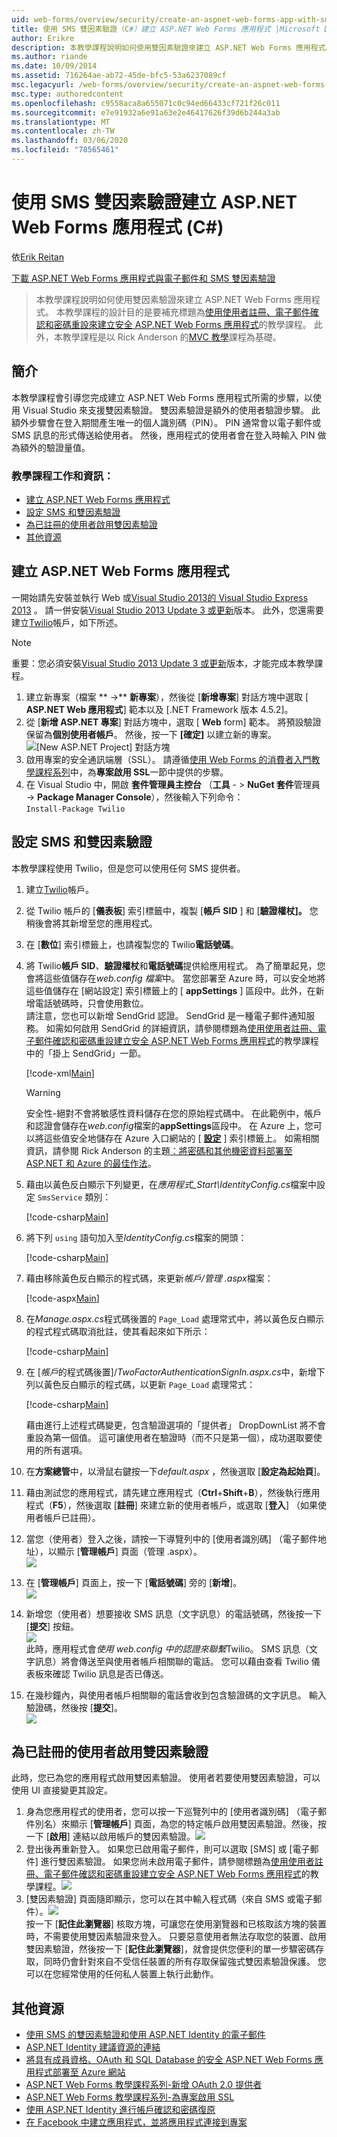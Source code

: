 ```yaml
---
uid: web-forms/overview/security/create-an-aspnet-web-forms-app-with-sms-two-factor-authentication
title: 使用 SMS 雙因素驗證（C#）建立 ASP.NET Web Forms 應用程式 |Microsoft Docs
author: Erikre
description: 本教學課程說明如何使用雙因素驗證來建立 ASP.NET Web Forms 應用程式。 本教學課程的設計目的是要補充標題為 [Cr ...] 的教學課程。
ms.author: riande
ms.date: 10/09/2014
ms.assetid: 716264ae-ab72-45de-bfc5-53a6237089cf
msc.legacyurl: /web-forms/overview/security/create-an-aspnet-web-forms-app-with-sms-two-factor-authentication
msc.type: authoredcontent
ms.openlocfilehash: c9558aca8a655071c0c94ed66433cf721f26c011
ms.sourcegitcommit: e7e91932a6e91a63e2e46417626f39d6b244a3ab
ms.translationtype: MT
ms.contentlocale: zh-TW
ms.lasthandoff: 03/06/2020
ms.locfileid: "78565461"
---
```

# <a name="create-an-aspnet-web-forms-app-with-sms-two-factor-authentication-c"></a>使用 SMS 雙因素驗證建立 ASP.NET Web Forms 應用程式 (C#)

依[Erik Reitan](https://github.com/Erikre)

[下載 ASP.NET Web Forms 應用程式與電子郵件和 SMS 雙因素驗證](https://code.msdn.microsoft.com/ASPNET-Web-Forms-App-with-5a0ff94e)

> 本教學課程說明如何使用雙因素驗證來建立 ASP.NET Web Forms 應用程式。 本教學課程的設計目的是要補充標題為[使用使用者註冊、電子郵件確認和密碼重設來建立安全 ASP.NET Web Forms 應用程式](create-a-secure-aspnet-web-forms-app-with-user-registration-email-confirmation-and-password-reset.md)的教學課程。 此外，本教學課程是以 Rick Anderson 的[MVC 教學](../../../mvc/overview/security/aspnet-mvc-5-app-with-sms-and-email-two-factor-authentication.md)課程為基礎。

## <a name="introduction"></a>簡介

本教學課程會引導您完成建立 ASP.NET Web Forms 應用程式所需的步驟，以使用 Visual Studio 來支援雙因素驗證。 雙因素驗證是額外的使用者驗證步驟。 此額外步驟會在登入期間產生唯一的個人識別碼（PIN）。 PIN 通常會以電子郵件或 SMS 訊息的形式傳送給使用者。 然後，應用程式的使用者會在登入時輸入 PIN 做為額外的驗證量值。

### <a name="tutorial-tasks-and-information"></a>教學課程工作和資訊：

- [建立 ASP.NET Web Forms 應用程式](#createWebForms)
- [設定 SMS 和雙因素驗證](#SMS)
- [為已註冊的使用者啟用雙因素驗證](#use2FA)
- [其他資源](#addRes)

<a id="createWebForms"></a>
## <a name="create-an-aspnet-web-forms-app"></a>建立 ASP.NET Web Forms 應用程式

一開始請先安裝並執行 Web 或[Visual Studio 2013](https://go.microsoft.com/fwlink/?LinkId=306566)[的 Visual Studio Express 2013](https://go.microsoft.com/fwlink/?LinkId=299058) 。 請一併安裝[Visual Studio 2013 Update 3 或更新](https://go.microsoft.com/fwlink/?LinkId=390465)版本。 此外，您還需要建立[Twilio](https://www.twilio.com/try-twilio)帳戶，如下所述。

> [!NOTE]
> 重要：您必須安裝[Visual Studio 2013 Update 3 或更新](https://go.microsoft.com/fwlink/?LinkId=390465)版本，才能完成本教學課程。

1. 建立新專案（檔案 ** -&gt;** **新專案**），然後從 [**新增專案**] 對話方塊中選取 [ **ASP.NET Web 應用程式**] 範本以及 [.NET Framework 版本 4.5.2]。
2. 從 [**新增 ASP.NET 專案**] 對話方塊中，選取 [ **Web** form] 範本。 將預設驗證保留為**個別使用者帳戶**。 然後，按一下 **[確定]** 以建立新的專案。  
    ![[New ASP.NET Project] 對話方塊](create-an-aspnet-web-forms-app-with-sms-two-factor-authentication/_static/image1.png)
3. 啟用專案的安全通訊端層（SSL）。 請遵循[使用 Web Forms 的消費者入門教學課程系列](../getting-started/getting-started-with-aspnet-45-web-forms/checkout-and-payment-with-paypal.md#SSLWebForms)中，為**專案啟用 SSL**一節中提供的步驟。
4. 在 Visual Studio 中，開啟 **套件管理員主控台** （**工具**  - &gt;  **NuGet 套件**管理員 -&gt; **Package Manager Console**），然後輸入下列命令：  
    `Install-Package Twilio`

<a id="SMS"></a>
## <a name="setup-sms-and-two-factor-authentication"></a>設定 SMS 和雙因素驗證

本教學課程使用 Twilio，但是您可以使用任何 SMS 提供者。

1. 建立[Twilio](https://www.twilio.com/try-twilio)帳戶。
2. 從 Twilio 帳戶的 [**儀表板**] 索引標籤中，複製 [**帳戶 SID** ] 和 [**驗證權杖]。** 您稍後會將其新增至您的應用程式。
3. 在 [**數位**] 索引標籤上，也請複製您的 Twilio**電話號碼**。
4. 將 Twilio**帳戶 SID**、**驗證權杖**和**電話號碼**提供給應用程式。 為了簡單起見，您會將這些值儲存在*web.config 檔案*中。 當您部署至 Azure 時，可以安全地將這些值儲存在 [網站設定] 索引標籤上的 [ **appSettings** ] 區段中。此外，在新增電話號碼時，只會使用數位。   
   請注意，您也可以新增 SendGrid 認證。 SendGrid 是一種電子郵件通知服務。 如需如何啟用 SendGrid 的詳細資訊，請參閱標題為[使用使用者註冊、電子郵件確認和密碼重設建立安全 ASP.NET Web Forms 應用程式](create-a-secure-aspnet-web-forms-app-with-user-registration-email-confirmation-and-password-reset.md)的教學課程中的「掛上 SendGrid」一節。

    [!code-xml[Main](create-an-aspnet-web-forms-app-with-sms-two-factor-authentication/samples/sample1.xml?highlight=2,6-10)]

    > [!WARNING]
    > 安全性-絕對不會將敏感性資料儲存在您的原始程式碼中。 在此範例中，帳戶和認證會儲存在*web.config*檔案的**appSettings**區段中。 在 Azure 上，您可以將這些值安全地儲存在 Azure 入口網站的 [ **[設定](https://blogs.msdn.com/b/webdev/archive/2014/06/04/queuebackgroundworkitem-to-reliably-schedule-and-run-long-background-process-in-asp-net.aspx)** ] 索引標籤上。 如需相關資訊，請參閱 Rick Anderson 的主題[：將密碼和其他機密資料部署至 ASP.NET 和 Azure 的最佳作法](/aspnet/identity/overview/features-api/best-practices-for-deploying-passwords-and-other-sensitive-data-to-aspnet-and-azure)。
5. 藉由以黃色反白顯示下列變更，在*應用程式\_Start\IdentityConfig.cs*檔案中設定 `SmsService` 類別： 

    [!code-csharp[Main](create-an-aspnet-web-forms-app-with-sms-two-factor-authentication/samples/sample2.cs?highlight=5-17)]
6. 將下列 `using` 語句加入至*IdentityConfig.cs*檔案的開頭： 

    [!code-csharp[Main](create-an-aspnet-web-forms-app-with-sms-two-factor-authentication/samples/sample3.cs?highlight=1-4)]
7. 藉由移除黃色反白顯示的程式碼，來更新*帳戶/管理 .aspx*檔案：  

    [!code-aspx[Main](create-an-aspnet-web-forms-app-with-sms-two-factor-authentication/samples/sample4.aspx?highlight=38,53,57-60,63,66,70,73)]
8. 在*Manage.aspx.cs*程式碼後置的 `Page_Load` 處理常式中，將以黃色反白顯示的程式程式碼取消批註，使其看起來如下所示： 

    [!code-csharp[Main](create-an-aspnet-web-forms-app-with-sms-two-factor-authentication/samples/sample5.cs?highlight=8)]
9. 在 [*帳戶*的程式碼後置]/*TwoFactorAuthenticationSignIn.aspx.cs*中，新增下列以黃色反白顯示的程式碼，以更新 `Page_Load` 處理常式： 

    [!code-csharp[Main](create-an-aspnet-web-forms-app-with-sms-two-factor-authentication/samples/sample6.cs?highlight=3-4,13)]

   藉由進行上述程式碼變更，包含驗證選項的「提供者」 DropDownList 將不會重設為第一個值。 這可讓使用者在驗證時（而不只是第一個），成功選取要使用的所有選項。
10. 在**方案總管**中，以滑鼠右鍵按一下*default.aspx* ，然後選取 [**設定為起始頁**]。
11. 藉由測試您的應用程式，請先建立應用程式（**Ctrl**+**Shift**+**B**），然後執行應用程式（**F5**），然後選取 [**註冊**] 來建立新的使用者帳戶，或選取 [**登入**] （如果使用者帳戶已註冊）。
12. 當您（使用者）登入之後，請按一下導覽列中的 [使用者識別碼] （電子郵件地址），以顯示 [**管理帳戶**] 頁面（管理 .aspx）。  
    ![](create-an-aspnet-web-forms-app-with-sms-two-factor-authentication/_static/image2.png)
13. 在 [**管理帳戶**] 頁面上，按一下 [**電話號碼**] 旁的 [**新增**]。  
    ![](create-an-aspnet-web-forms-app-with-sms-two-factor-authentication/_static/image3.png)
14. 新增您（使用者）想要接收 SMS 訊息（文字訊息）的電話號碼，然後按一下 [**提交**] 按鈕。   
    ![](create-an-aspnet-web-forms-app-with-sms-two-factor-authentication/_static/image4.png)  
    此時，應用程式會*使用 web.config 中的認證來聯繫*Twilio。 SMS 訊息（文字訊息）將會傳送至與使用者帳戶相關聯的電話。 您可以藉由查看 Twilio 儀表板來確認 Twilio 訊息是否已傳送。
15. 在幾秒鐘內，與使用者帳戶相關聯的電話會收到包含驗證碼的文字訊息。 輸入驗證碼，然後按 [**提交**]。  
     ![](create-an-aspnet-web-forms-app-with-sms-two-factor-authentication/_static/image5.png)

<a id="use2FA"></a>
## <a name="enable-two-factor-authentication-for-a-registered-user"></a>為已註冊的使用者啟用雙因素驗證

此時，您已為您的應用程式啟用雙因素驗證。 使用者若要使用雙因素驗證，可以使用 UI 直接變更其設定。 

1. 身為您應用程式的使用者，您可以按一下巡覽列中的 [使用者識別碼] （電子郵件別名）來顯示 [**管理帳戶**] 頁面，為您的特定帳戶啟用雙因素驗證。然後，按一下 [**啟用**] 連結以啟用帳戶的雙因素驗證。![](create-an-aspnet-web-forms-app-with-sms-two-factor-authentication/_static/image6.png)
2. 登出後再重新登入。 如果您已啟用電子郵件，則可以選取 [SMS] 或 [電子郵件] 進行雙因素驗證。 如果您尚未啟用電子郵件，請參閱標題為[使用使用者註冊、電子郵件確認和密碼重設建立安全 ASP.NET Web Forms 應用程式](create-a-secure-aspnet-web-forms-app-with-user-registration-email-confirmation-and-password-reset.md)的教學課程。![](create-an-aspnet-web-forms-app-with-sms-two-factor-authentication/_static/image7.png)
3. [雙因素驗證] 頁面隨即顯示，您可以在其中輸入程式碼（來自 SMS 或電子郵件）。![](create-an-aspnet-web-forms-app-with-sms-two-factor-authentication/_static/image8.png)  
 按一下 [**記住此瀏覽器**] 核取方塊，可讓您在使用瀏覽器和已核取該方塊的裝置時，不需要使用雙因素驗證來登入。 只要惡意使用者無法存取您的裝置、啟用雙因素驗證，然後按一下 [**記住此瀏覽器**]，就會提供您便利的單一步驟密碼存取，同時仍會針對來自不受信任裝置的所有存取保留強式雙因素驗證保護。 您可以在您經常使用的任何私人裝置上執行此動作。

<a id="addRes"></a>
## <a name="additional-resources"></a>其他資源

- [使用 SMS 的雙因素驗證和使用 ASP.NET Identity 的電子郵件](../../../identity/overview/features-api/two-factor-authentication-using-sms-and-email-with-aspnet-identity.md)
- [ASP.NET Identity 建議資源的連結](../../../identity/overview/getting-started/aspnet-identity-recommended-resources.md)
- [將具有成員資格、OAuth 和 SQL Database 的安全 ASP.NET Web Forms 應用程式部署至 Azure 網站](https://azure.microsoft.com/documentation/articles/web-sites-dotnet-deploy-aspnet-webforms-app-membership-oauth-sql-database/)
- [ASP.NET Web Forms 教學課程系列-新增 OAuth 2.0 提供者](../getting-started/getting-started-with-aspnet-45-web-forms/checkout-and-payment-with-paypal.md#OAuthWebForms)
- [ASP.NET Web Forms 教學課程系列-為專案啟用 SSL](../getting-started/getting-started-with-aspnet-45-web-forms/checkout-and-payment-with-paypal.md#SSLWebForms)
- [使用 ASP.NET Identity 進行帳戶確認和密碼復原](../../../identity/overview/features-api/account-confirmation-and-password-recovery-with-aspnet-identity.md)
- [在 Facebook 中建立應用程式，並將應用程式連接到專案](../../../mvc/overview/security/create-an-aspnet-mvc-5-app-with-facebook-and-google-oauth2-and-openid-sign-on.md#fb)
